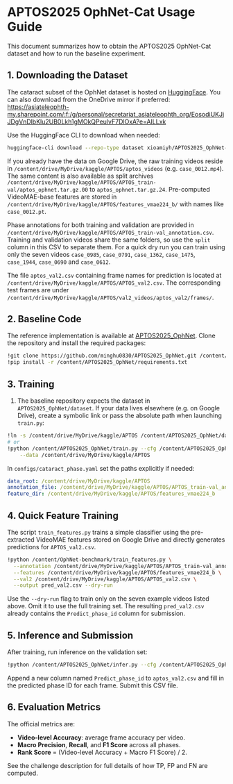# APTOS2025 OphNet-Cat Usage Guide

This document summarizes how to obtain the APTOS2025 OphNet-Cat dataset and how to run the baseline experiment.

## 1. Downloading the Dataset

The cataract subset of the OphNet dataset is hosted on [HuggingFace](https://huggingface.co/datasets/xioamiyh/APTOS2025_OphNet-Cat). You can also download from the OneDrive mirror if preferred:
<https://asiateleophth-my.sharepoint.com/:f:/g/personal/secretariat_asiateleophth_org/EosodiUKJjJDgVnDlbKlu2UB0Lkh1gMOkQPeulvF7DlOxA?e=AILLxk>

Use the HuggingFace CLI to download when needed:
```bash
huggingface-cli download --repo-type dataset xioamiyh/APTOS2025_OphNet-Cat --local-dir ./APTOS2025_OphNet-Cat
```

If you already have the data on Google Drive, the raw training videos reside in
`/content/drive/MyDrive/kaggle/APTOS/aptos_videos` (e.g.
`case_0012.mp4`).  The same content is also available as split archives
`/content/drive/MyDrive/kaggle/APTOS/APTOS_train-val/aptos_ophnet.tar.gz.00`
to `aptos_ophnet.tar.gz.24`.  Pre-computed VideoMAE-base features are stored in
`/content/drive/MyDrive/kaggle/APTOS/features_vmae224_b/` with names like
`case_0012.pt`.

Phase annotations for both training and validation are provided in
`/content/drive/MyDrive/kaggle/APTOS/APTOS_train-val_annotation.csv`.  Training
and validation videos share the same folders, so use the `split` column in this
CSV to separate them.  For a quick dry run you can train using only the seven
videos `case_0985`, `case_0791`, `case_1362`, `case_1475`, `case_1944`,
`case_0690` and `case_0612`.

The file `aptos_val2.csv` containing frame names for prediction is located at
`/content/drive/MyDrive/kaggle/APTOS/APTOS_val2.csv`.  The corresponding test
frames are under `/content/drive/MyDrive/kaggle/APTOS/val2_videos/aptos_val2/frames/`.

## 2. Baseline Code

The reference implementation is available at [APTOS2025_OphNet](https://github.com/minghu0830/APTOS2025_OphNet).
Clone the repository and install the required packages:
```bash
!git clone https://github.com/minghu0830/APTOS2025_OphNet.git /content/APTOS2025_OphNet
!pip install -r /content/APTOS2025_OphNet/requirements.txt
```

## 3. Training

1. The baseline repository expects the dataset in `APTOS2025_OphNet/dataset`.
   If your data lives elsewhere (e.g. on Google Drive), create a symbolic link or
   pass the absolute path when launching `train.py`:
```bash
!ln -s /content/drive/MyDrive/kaggle/APTOS /content/APTOS2025_OphNet/dataset
# or
!python /content/APTOS2025_OphNet/train.py --cfg /content/APTOS2025_OphNet/configs/cataract_phase.yaml \
    --data /content/drive/MyDrive/kaggle/APTOS
```
   In `configs/cataract_phase.yaml` set the paths explicitly if needed:
   ```yaml
   data_root: /content/drive/MyDrive/kaggle/APTOS
   annotation_file: /content/drive/MyDrive/kaggle/APTOS/APTOS_train-val_annotation.csv
   feature_dir: /content/drive/MyDrive/kaggle/APTOS/features_vmae224_b
   ```


## 4. Quick Feature Training

The script `train_features.py` trains a simple classifier using the pre-extracted VideoMAE features stored on Google Drive and directly generates predictions for `APTOS_val2.csv`.

```bash
!python /content/OphNet-benchmark/train_features.py \
  --annotation /content/drive/MyDrive/kaggle/APTOS/APTOS_train-val_annotation.csv \
  --features /content/drive/MyDrive/kaggle/APTOS/features_vmae224_b \
  --val2 /content/drive/MyDrive/kaggle/APTOS/APTOS_val2.csv \
  --output pred_val2.csv --dry-run
```

Use the `--dry-run` flag to train only on the seven example videos listed above. Omit it to use the full training set. The resulting `pred_val2.csv` already contains the `Predict_phase_id` column for submission.
## 5. Inference and Submission

After training, run inference on the validation set:
```bash
!python /content/APTOS2025_OphNet/infer.py --cfg /content/APTOS2025_OphNet/configs/cataract_phase.yaml --ckpt <path-to-checkpoint>
```
Append a new column named `Predict_phase_id` to `aptos_val2.csv` and fill in the predicted phase ID for each frame. Submit this CSV file.

## 6. Evaluation Metrics

The official metrics are:
- **Video-level Accuracy**: average frame accuracy per video.
- **Macro Precision**, **Recall**, and **F1 Score** across all phases.
- **Rank Score** = (Video-level Accuracy + Macro F1 Score) / 2.

See the challenge description for full details of how TP, FP and FN are computed.

